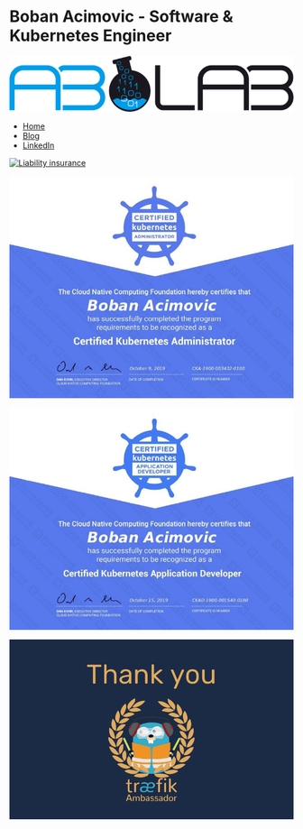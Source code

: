 # Boban Acimovic - Software & Kubernetes Engineer

[![ablab.io](https://github.com/acim/acim/blob/master/ablab.png)](https://ablab.io)

- [Home](https://ablab.io)
- [Blog](https://acim.net)
- [LinkedIn](https://www.linkedin.com/in/bobacim/)

[![Liability insurance](https://siegel.exali.de/siegel/Haftpflicht_Siegel_0_5ba949c8901bcf2d236e9a645403a393.png)](https://www.exali.de/siegel/Boban-Acimovic)

![CKA](https://github.com/acim/acim/blob/master/cka.jpg)

![CKAD](https://github.com/acim/acim/blob/master/ckad.jpg)

![traefik Ambassador](https://github.com/acim/acim/blob/master/traefik-ambassador.png)
